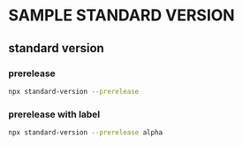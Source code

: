 # SAMPLE STANDARD VERSION

## standard version

### prerelease

```sh
npx standard-version --prerelease
```

### prerelease with label

```sh
npx standard-version --prerelease alpha
```
